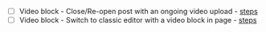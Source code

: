 - [ ] Video block - Close/Re-open post with an ongoing video upload - [steps](https://github.com/wordpress-mobile/test-cases/blob/master/test-cases/gutenberg/video.md#tc004)
- [ ] Video block - Switch to classic editor with a video block in page - [steps](https://github.com/wordpress-mobile/test-cases/blob/master/test-cases/gutenberg/video.md#tc006)
